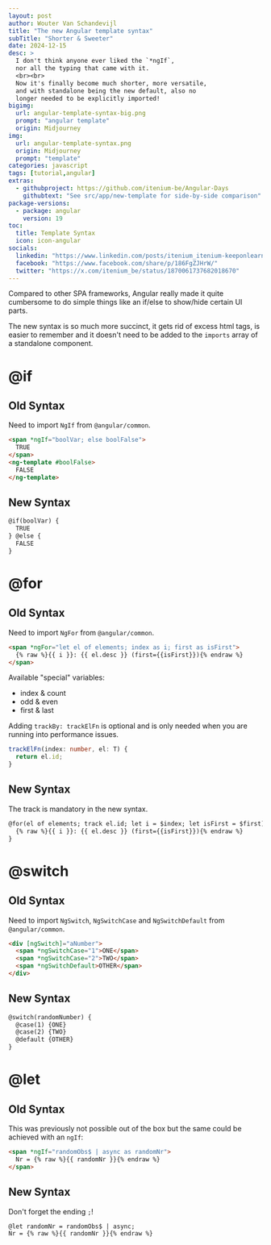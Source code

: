 ```yaml
---
layout: post
author: Wouter Van Schandevijl
title: "The new Angular template syntax"
subTitle: "Shorter & Sweeter"
date: 2024-12-15
desc: >
  I don't think anyone ever liked the `*ngIf`,
  nor all the typing that came with it.
  <br><br>
  Now it's finally become much shorter, more versatile,
  and with standalone being the new default, also no
  longer needed to be explicitly imported!
bigimg:
  url: angular-template-syntax-big.png
  prompt: "angular template"
  origin: Midjourney
img:
  url: angular-template-syntax.png
  origin: Midjourney
  prompt: "template"
categories: javascript
tags: [tutorial,angular]
extras:
  - githubproject: https://github.com/itenium-be/Angular-Days
    githubtext: "See src/app/new-template for side-by-side comparison"
package-versions:
  - package: angular
    version: 19
toc:
  title: Template Syntax
  icon: icon-angular
socials:
  linkedin: "https://www.linkedin.com/posts/itenium_itenium-keeponlearning-itdevelopment-activity-7275827773707829248-edGh"
  facebook: "https://www.facebook.com/share/p/186FgZJHrW/"
  twitter: "https://x.com/itenium_be/status/1870061737682018670"
---
```


Compared to other SPA frameworks, Angular really made it quite
cumbersome to do simple things like an if/else to show/hide
certain UI parts.

The new syntax is so much more succinct, it gets rid of excess
html tags, is easier to remember and it doesn't need to be
added to the `imports` array of a standalone component.

<!--more-->

# @if

## Old Syntax

Need to import `NgIf` from `@angular/common`.

```html
<span *ngIf="boolVar; else boolFalse">
  TRUE
</span>
<ng-template #boolFalse>
  FALSE
</ng-template>
```

## New Syntax

```html
@if(boolVar) {
  TRUE
} @else {
  FALSE
}
```

# @for

## Old Syntax

Need to import `NgFor` from `@angular/common`. 

```html
<span *ngFor="let el of elements; index as i; first as isFirst">
  {% raw %}{{ i }}: {{ el.desc }} (first={{isFirst}}){% endraw %}
</span>
```

Available "special" variables:
- index & count
- odd & even
- first & last

Adding `trackBy: trackElFn` is optional
and is only needed when you are running into performance issues.

```ts
trackElFn(index: number, el: T) {
  return el.id;
}
```


## New Syntax

The track is mandatory in the new syntax.

```html
@for(el of elements; track el.id; let i = $index; let isFirst = $first) {
  {% raw %}{{ i }}: {{ el.desc }} (first={{isFirst}}){% endraw %}
}
```

# @switch

## Old Syntax

Need to import `NgSwitch`, `NgSwitchCase` and `NgSwitchDefault` from `@angular/common`.

```html
<div [ngSwitch]="aNumber">
  <span *ngSwitchCase="1">ONE</span>
  <span *ngSwitchCase="2">TWO</span>
  <span *ngSwitchDefault>OTHER</span>
</div>
```

## New Syntax

```html
@switch(randomNumber) {
  @case(1) {ONE}
  @case(2) {TWO}
  @default {OTHER}
}
```

# @let

## Old Syntax

This was previously not possible out of the box but the
same could be achieved with an `ngIf`:

```html
<span *ngIf="randomObs$ | async as randomNr">
  Nr = {% raw %}{{ randomNr }}{% endraw %}
</span>
```


## New Syntax

Don't forget the ending `;`!

```html
@let randomNr = randomObs$ | async;
Nr = {% raw %}{{ randomNr }}{% endraw %}
```
